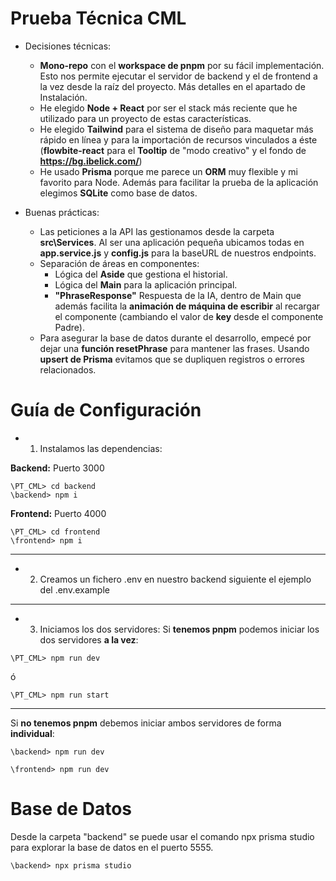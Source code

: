 # Prueba Técnica CML

- Decisiones técnicas: 
    - **Mono-repo** con el **workspace de pnpm** por su fácil implementación. Esto nos permite ejecutar el servidor de backend y el de frontend a la vez desde la raíz del proyecto. Más detalles en el apartado de Instalación.
    - He elegido **Node + React** por ser el stack más reciente que he utilizado para un proyecto de estas características.
    - He elegido **Tailwind** para el sistema de diseño para maquetar más rápido en línea y para la importación de recursos vinculados a éste (**flowbite-react** para el **Tooltip** de "modo creativo" y el fondo de **https://bg.ibelick.com/**)
    - He usado **Prisma** porque me parece un **ORM** muy flexible y mi favorito para Node. Además para facilitar la prueba de la aplicación elegimos **SQLite** como base de datos.

- Buenas prácticas: 
    - Las peticiones a la API las gestionamos desde la carpeta **src\Services**. Al ser una aplicación pequeña ubicamos todas en **app.service.js** y **config.js** para la baseURL de nuestros endpoints.
    - Separación de áreas en componentes:
        - Lógica del **Aside** que gestiona el historial.
        - Lógica del **Main** para la aplicación principal.
        - **"PhraseResponse"** Respuesta de la IA, dentro de Main que además facilita la **animación de máquina de escribir** al recargar el componente (cambiando el valor de **key** desde el componente Padre).
    - Para asegurar la base de datos durante el desarrollo, empecé por dejar una **función resetPhrase** para mantener las frases. Usando **upsert de Prisma** evitamos que se dupliquen registros o errores relacionados.

# Guía de Configuración

- 1. Instalamos las dependencias:

**Backend:** Puerto 3000
```
\PT_CML> cd backend
\backend> npm i
```

**Frontend:** Puerto 4000
```
\PT_CML> cd frontend
\frontend> npm i
```
----------------------------
- 2. Creamos un fichero .env en nuestro backend siguiente el ejemplo del .env.example
----------------------------
- 3. Iniciamos los dos servidores:
Si **tenemos pnpm** podemos iniciar los dos servidores **a la vez**:
```
\PT_CML> npm run dev
```
ó
```
\PT_CML> npm run start
```
----------------------------
Si **no tenemos pnpm** debemos iniciar ambos servidores de forma **individual**:
```
\backend> npm run dev
```
```
\frontend> npm run dev
```


# Base de Datos

Desde la carpeta "backend" se puede usar el comando npx prisma studio para explorar la base de datos en el puerto 5555.

```
\backend> npx prisma studio
```
